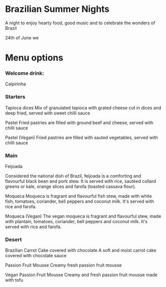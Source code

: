# Brazilian Summer Nights

A night to enjoy hearty food, good music and to celebrate the wonders of Brazil

24th of June we


# Menu options

### Welcome drink:
Caipirinha


### Starters

Tapioca dices
Mix of granulated tapioca with grated cheese cut in dices and deep fried, served with sweet chilli sauce

Pastel
Fried pastries are filled with ground beef and cheese, served with chilli sauce

Pastel (Vegan)
Fried pastries are filled with sauted vegetables, served with chilli sauce


### Main

Feijoada

Considered the national dish of Brazil, feijoada is a comforting and flavourful black bean and pork stew. It is served with rice, sautéed collard greens or kale, orange slices and farofa (toasted cassava flour).


Moqueca 
Moqueca is fragrant and flavourful fish stew, made with white fish, tomatoes, coriander, bell peppers and coconut milk. It's served with rice and farofa.


Moqueca (Vegan) 
The vegan moqueca is fragrant and flavourful stew, made with plantain, tomatoes, coriander, bell peppers and coconut milk. It's served with rice and farofa.


### Desert

Brazilian Carrot Cake covered with chocolate
A soft and moist carrot cake covered with chocolate sauce


Passion Fruit Mousse
Creamy fresh passion fruit mousse


Vegan Passion Fruit Mousse
Creamy and fresh passion fruit mousse made with tofu
